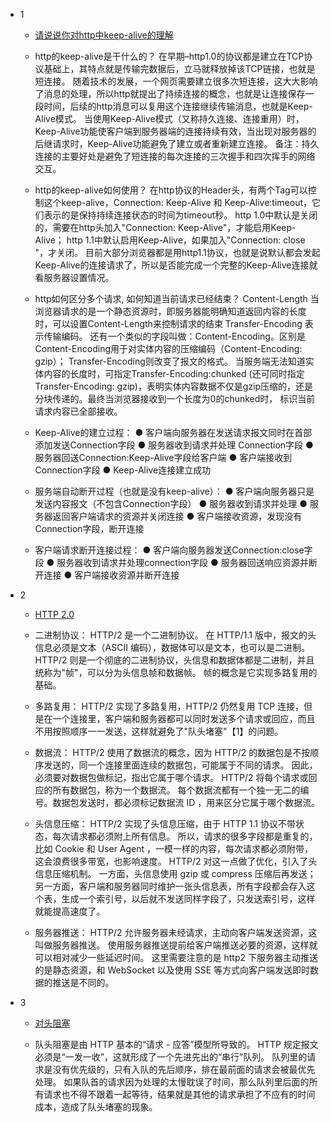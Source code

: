 - 1
    - [请说说你对http中keep-alive的理解](https://github.com/haizlin/fe-interview/issues/5074)

    - http的keep-alive是干什么的？
        在早期–http1.0的协议都是建立在TCP协议基础上，其特点就是传输完数据后，立马就释放掉该TCP链接，也就是短连接。
        随着技术的发展，一个网页需要建立很多次短连接，这大大影响了消息的处理，所以http就提出了持续连接的概念，也就是让连接保存一段时间，后续的http消息可以复用这个连接继续传输消息，也就是Keep-Alive模式。
        当使用Keep-Alive模式（又称持久连接、连接重用）时，Keep-Alive功能使客户端到服务器端的连接持续有效，当出现对服务器的后继请求时，Keep-Alive功能避免了建立或者重新建立连接。
        备注：持久连接的主要好处是避免了短连接的每次连接的三次握手和四次挥手的网络交互。

    - http的keep-alive如何使用？
        在http协议的Header头，有两个Tag可以控制这个keep-alive，Connection: Keep-Alive 和 Keep-Alive:timeout，它们表示的是保持持续连接状态的时间为timeout秒。
        http 1.0中默认是关闭的，需要在http头加入"Connection: Keep-Alive"，才能启用Keep-Alive；
        http 1.1中默认启用Keep-Alive，如果加入"Connection: close "，才关闭。
        目前大部分浏览器都是用http1.1协议，也就是说默认都会发起Keep-Alive的连接请求了，所以是否能完成一个完整的Keep-Alive连接就看服务器设置情况。

    - http如何区分多个请求, 如何知道当前请求已经结束？
        Content-Length
            当浏览器请求的是一个静态资源时，即服务器能明确知道返回内容的长度时，可以设置Content-Length来控制请求的结束
        Transfer-Encoding
            表示传输编码。
            还有一个类似的字段叫做：Content-Encoding。区别是Content-Encoding用于对实体内容的压缩编码（Content-Encoding: gzip）； Transfer-Encoding则改变了报文的格式。
            当服务端无法知道实体内容的长度时，可指定Transfer-Encoding:chunked (还可同时指定Transfer-Encoding: gzip)，表明实体内容数据不仅是gzip压缩的，还是分块传递的。最终当浏览器接收到一个长度为0的chunked时， 标识当前请求内容已全部接收。

    -   Keep-Alive的建立过程：
        ● 客户端向服务器在发送请求报文同时在首部添加发送Connection字段
        ● 服务器收到请求并处理 Connection字段
        ● 服务器回送Connection:Keep-Alive字段给客户端
        ● 客户端接收到Connection字段
        ● Keep-Alive连接建立成功

    -   服务端自动断开过程（也就是没有keep-alive）：
        ● 客户端向服务器只是发送内容报文（不包含Connection字段）
        ● 服务器收到请求并处理
        ● 服务器返回客户端请求的资源并关闭连接
        ● 客户端接收资源，发现没有Connection字段，断开连接

    -   客户端请求断开连接过程：
        ● 客户端向服务器发送Connection:close字段
        ● 服务器收到请求并处理connection字段
        ● 服务器回送响应资源并断开连接
        ● 客户端接收资源并断开连接

- 2
    - [HTTP 2.0]()

    -   二进制协议：
        HTTP/2 是一个二进制协议。
        在 HTTP/1.1 版中，报文的头信息必须是文本（ASCII 编码），数据体可以是文本，也可以是二进制。
        HTTP/2 则是一个彻底的二进制协议，头信息和数据体都是二进制，并且统称为"帧"，可以分为头信息帧和数据帧。 
        帧的概念是它实现多路复用的基础。
    
    -   多路复用：
        HTTP/2 实现了多路复用，HTTP/2 仍然复用 TCP 连接，但是在一个连接里，客户端和服务器都可以同时发送多个请求或回应，而且不用按照顺序一一发送，这样就避免了"队头堵塞"【1】的问题。

    -   数据流：
        HTTP/2 使用了数据流的概念，因为 HTTP/2 的数据包是不按顺序发送的，同一个连接里面连续的数据包，可能属于不同的请求。
        因此，必须要对数据包做标记，指出它属于哪个请求。
        HTTP/2 将每个请求或回应的所有数据包，称为一个数据流。
        每个数据流都有一个独一无二的编号。数据包发送时，都必须标记数据流 ID ，用来区分它属于哪个数据流。

    -   头信息压缩：
        HTTP/2 实现了头信息压缩，由于 HTTP 1.1 协议不带状态，每次请求都必须附上所有信息。
        所以，请求的很多字段都是重复的，比如 Cookie 和 User Agent ，一模一样的内容，每次请求都必须附带，这会浪费很多带宽，也影响速度。
        HTTP/2 对这一点做了优化，引入了头信息压缩机制。
        一方面，头信息使用 gzip 或 compress 压缩后再发送；
        另一方面，客户端和服务器同时维护一张头信息表，所有字段都会存入这个表，生成一个索引号，以后就不发送同样字段了，只发送索引号，这样就能提高速度了。

    -   服务器推送：
        HTTP/2 允许服务器未经请求，主动向客户端发送资源，这叫做服务器推送。
        使用服务器推送提前给客户端推送必要的资源，这样就可以相对减少一些延迟时间。
        这里需要注意的是 http2 下服务器主动推送的是静态资源，和 WebSocket 以及使用 SSE 等方式向客户端发送即时数据的推送是不同的。

- 3
    - [对头阻塞]()

    -   队头阻塞是由 HTTP 基本的“请求 - 应答”模型所导致的。
        HTTP 规定报文必须是“一发一收”，这就形成了一个先进先出的“串行”队列。
        队列里的请求是没有优先级的，只有入队的先后顺序，排在最前面的请求会被最优先处理。
        如果队首的请求因为处理的太慢耽误了时间，那么队列里后面的所有请求也不得不跟着一起等待，结果就是其他的请求承担了不应有的时间成本，造成了队头堵塞的现象。